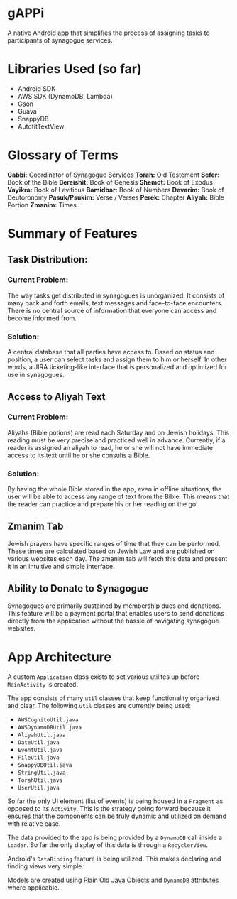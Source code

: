# gAPPi

A native Android app that simplifies the process of assigning tasks to participants of synagogue services. 

# Libraries Used (so far)
  - Android SDK
  - AWS SDK (DynamoDB, Lambda)
  - Gson
  - Guava
  - SnappyDB
  - AutofitTextView
  
# Glossary of Terms
**Gabbi:** Coordinator of Synagogue Services
**Torah:** Old Testement
**Sefer:** Book of the Bible
**Bereishit:** Book of Genesis
**Shemot:** Book of Exodus
**Vayikra:** Book of Leviticus
**Bamidbar:** Book of Numbers
**Devarim:** Book of Deutoronomy
**Pasuk/Psukim:** Verse / Verses
**Perek:** Chapter
**Aliyah:** Bible Portion
**Zmanim:** Times 

# Summary of Features
## Task Distribution:
###   Current Problem: 
The way tasks get distributed in synagogues is unorganized. It consists of many back and forth emails, text messages and face-to-face encounters. There is no central source of information that everyone can access and become informed from.
### Solution:
A central database that all parties have access to. Based on status and position, a user can select tasks and assign them to him or herself. In other words, a JIRA ticketing-like interface that is personalized and optimized for use in synagogues.

## Access to Aliyah Text
###   Current Problem: 
Aliyahs (Bible potions) are read each Saturday and on Jewish holidays. This reading must be very precise and practiced well in advance. Currently, if a reader is assigned an aliyah to read, he or she will not have immediate access to its text until he or she consults a Bible.
### Solution:
By having the whole Bible stored in the app, even in offline situations, the user will be able to access any range of text from the Bible. This means that the reader can practice and prepare his or her reading on the go!

## Zmanim Tab
Jewish prayers have specific ranges of time that they can be performed. These times are calculated based on Jewish Law and are published on various websites each day. The zmanim tab will fetch this data and present it in an intuitive and simple interface.

## Ability to Donate to Synagogue
Synagogues are primarily sustained by membership dues and donations. This feature will be a payment portal that enables users to send donations directly from the application without the hassle of navigating synagogue websites.

# App Architecture
A custom `Application` class exists to set various utilites up before `MainActivity` is created.

The app consists of many `util` classes that keep functionality organized and clear. The following `util` classes are currently being used:
+ `AWSCognitoUtil.java`
+ `AWSDynamoDBUtil.java`
+ `AliyahUtil.java`
+ `DateUtil.java`
+ `EventUtil.java`
+ `FileUtil.java`
+ `SnappyDBUtil.java`
+ `StringUtil.java`
+ `TorahUtil.java`
+ `UserUtil.java`

So far the only UI element (list of events) is being housed in a `Fragment` as opposed to its `Activity`. This is the strategy going forward because it ensures that the components can be truly dynamic and utilized on demand with relative ease.

The data provided to the app is being provided by a `DynamoDB` call inside a `Loader`. So far the only display of this data is through a `RecyclerView`. 

Android's `DataBinding` feature is being utilized. This makes declaring and finding views very simple.

Models are created using Plain Old Java Objects and `DynamoDB` attributes where applicable.
